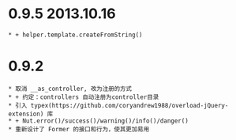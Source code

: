 0.9.5 2013.10.16
==================
    * + helper.template.createFromString()

0.9.2
==================

	* 取消 __as_controller, 改为注册的方式
	* + 约定：controllers 自动注册为controller目录
	* 引入 typex(https://github.com/coryandrew1988/overload-jQuery-extension) 库
	* + Nut.error()/success()/warning()/info()/danger()
	* 重新设计了 Former 的接口和行为，使其更加易用
